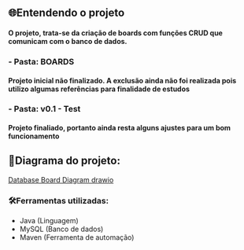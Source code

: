 ## 🌐Entendendo o projeto
#### O projeto, trata-se da criação de boards com funções CRUD que comunicam com o banco de dados.

### - Pasta: BOARDS
#### Projeto inicial não finalizado. A exclusão ainda não foi realizada pois utilizo algumas referências para finalidade de estudos

### - Pasta: v0.1 - Test
#### Projeto finaliado, portanto ainda resta alguns ajustes para um bom funcionamento

## 🧮Diagrama do projeto:
[Database Board Diagram drawio](https://github.com/user-attachments/assets/6bf3153c-583e-43d7-8894-174311f9a93c)

### 🛠️Ferramentas utilizadas: 
- Java (Linguagem)
- MySQL (Banco de dados)
- Maven (Ferramenta de automação)
